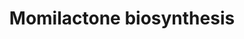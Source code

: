 ---
annotations:
- id: PW:0000251
  parent: classic metabolic pathway
  type: Pathway Ontology
  value: diterpenoid biosynthetic pathway
- id: PW:0001402
  parent: classic metabolic pathway
  type: Pathway Ontology
  value: momilactone biosynthetic pathway
authors:
- Pjaiswal
- Ddigles
- MaintBot
- Egonw
- Finterly
- Eweitz
communities:
- Plants
description: Phytoalexins Momilactone A and B accumulate in rice husks. Both compounds
  act in multiple ways such as (1) growth inhibitors involved in seed dormancy, (2)
  play an important role in the rice plant defense system against pathogens and insects
  and (3) contribute to allelopathy where they inhibit the growth of weeds. They are
  also known to be induced by the jasmonic acid plant growth hormone.
last-edited: 2021-05-21
organisms:
- Oryza sativa
redirect_from:
- /index.php/Pathway:WP2209
- /instance/WP2209
- /instance/WP2209_r117419
revision: r117419
schema-jsonld:
- '@context': https://schema.org/
  '@id': https://wikipathways.github.io/pathways/WP2209.html
  '@type': Dataset
  creator:
    '@type': Organization
    name: WikiPathways
  description: Phytoalexins Momilactone A and B accumulate in rice husks. Both compounds
    act in multiple ways such as (1) growth inhibitors involved in seed dormancy,
    (2) play an important role in the rice plant defense system against pathogens
    and insects and (3) contribute to allelopathy where they inhibit the growth of
    weeds. They are also known to be induced by the jasmonic acid plant growth hormone.
  keywords:
  - Geranylgeranyl Diphosphate
  - LOC_OS04G10010.1
  - LOC_Os04g09900.1
  - LOC_Os04g09920
  - LOC_Os04g10060.1
  - LOC_Os04g10160
  - LOC_Os04g54474 (OsTGAP1)
  - Momilactone A
  - Momilactone B
  license: CC0
  name: Momilactone biosynthesis
seo: CreativeWork
title: Momilactone biosynthesis
wpid: WP2209
---